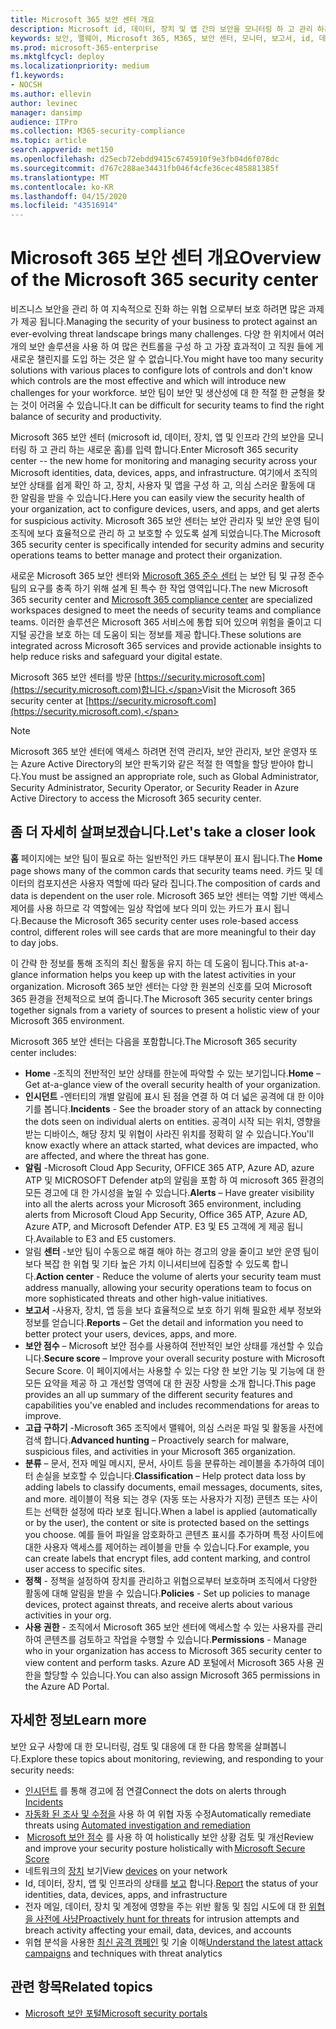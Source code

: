 ```yaml
---
title: Microsoft 365 보안 센터 개요
description: Microsoft id, 데이터, 장치 및 앱 간의 보안을 모니터링 하 고 관리 하는 새로운 홈에 대해 설명 합니다.
keywords: 보안, 맬웨어, Microsoft 365, M365, 보안 센터, 모니터, 보고서, id, 데이터, 장치, 앱
ms.prod: microsoft-365-enterprise
ms.mktglfcycl: deploy
ms.localizationpriority: medium
f1.keywords:
- NOCSH
ms.author: ellevin
author: levinec
manager: dansimp
audience: ITPro
ms.collection: M365-security-compliance
ms.topic: article
search.appverid: met150
ms.openlocfilehash: d25ecb72ebdd9415c6745910f9e3fb04d6f078dc
ms.sourcegitcommit: d767c288ae34431fb046f4cfe36cec485881385f
ms.translationtype: MT
ms.contentlocale: ko-KR
ms.lasthandoff: 04/15/2020
ms.locfileid: "43516914"
---
```

# <a name="overview-of-the-microsoft-365-security-center"></a><span data-ttu-id="07c7f-104">Microsoft 365 보안 센터 개요</span><span class="sxs-lookup"><span data-stu-id="07c7f-104">Overview of the Microsoft 365 security center</span></span>

<span data-ttu-id="07c7f-105">비즈니스 보안을 관리 하 여 지속적으로 진화 하는 위협 으로부터 보호 하려면 많은 과제가 제공 됩니다.</span><span class="sxs-lookup"><span data-stu-id="07c7f-105">Managing the security of your business to protect against an ever-evolving threat landscape brings many challenges.</span></span> <span data-ttu-id="07c7f-106">다양 한 위치에서 여러 개의 보안 솔루션을 사용 하 여 많은 컨트롤을 구성 하 고 가장 효과적이 고 직원 들에 게 새로운 챌린지를 도입 하는 것은 알 수 없습니다.</span><span class="sxs-lookup"><span data-stu-id="07c7f-106">You might have too many security solutions with various places to configure lots of controls and don't know which controls are the most effective and which will introduce new challenges for your workforce.</span></span> <span data-ttu-id="07c7f-107">보안 팀이 보안 및 생산성에 대 한 적절 한 균형을 찾는 것이 어려울 수 있습니다.</span><span class="sxs-lookup"><span data-stu-id="07c7f-107">It can be difficult for security teams to find the right balance of security and productivity.</span></span>

<span data-ttu-id="07c7f-108">Microsoft 365 보안 센터 (microsoft id, 데이터, 장치, 앱 및 인프라 간의 보안을 모니터링 하 고 관리 하는 새로운 홈)를 입력 합니다.</span><span class="sxs-lookup"><span data-stu-id="07c7f-108">Enter Microsoft 365 security center -- the new home for monitoring and managing security across your Microsoft identities, data, devices, apps, and infrastructure.</span></span> <span data-ttu-id="07c7f-109">여기에서 조직의 보안 상태를 쉽게 확인 하 고, 장치, 사용자 및 앱을 구성 하 고, 의심 스러운 활동에 대 한 알림을 받을 수 있습니다.</span><span class="sxs-lookup"><span data-stu-id="07c7f-109">Here you can easily view the security health of your organization, act to configure devices, users, and apps, and get alerts for suspicious activity.</span></span> <span data-ttu-id="07c7f-110">Microsoft 365 보안 센터는 보안 관리자 및 보안 운영 팀이 조직에 보다 효율적으로 관리 하 고 보호할 수 있도록 설계 되었습니다.</span><span class="sxs-lookup"><span data-stu-id="07c7f-110">The Microsoft 365 security center is specifically intended for security admins and security operations teams to better manage and protect their organization.</span></span>

<span data-ttu-id="07c7f-111">새로운 Microsoft 365 보안 센터와 [Microsoft 365 준수 센터](https://docs.microsoft.com/microsoft-365/compliance/microsoft-365-compliance-center) 는 보안 팀 및 규정 준수 팀의 요구를 충족 하기 위해 설계 된 특수 한 작업 영역입니다.</span><span class="sxs-lookup"><span data-stu-id="07c7f-111">The new Microsoft 365 security center and [Microsoft 365 compliance center](https://docs.microsoft.com/microsoft-365/compliance/microsoft-365-compliance-center) are specialized workspaces designed to meet the needs of security teams and compliance teams.</span></span> <span data-ttu-id="07c7f-112">이러한 솔루션은 Microsoft 365 서비스에 통합 되어 있으며 위험을 줄이고 디지털 공간을 보호 하는 데 도움이 되는 정보를 제공 합니다.</span><span class="sxs-lookup"><span data-stu-id="07c7f-112">These solutions are integrated across Microsoft 365 services and provide actionable insights to help reduce risks and safeguard your digital estate.</span></span>

<span data-ttu-id="07c7f-113">Microsoft 365 보안 센터를 방문 [https://security.microsoft.com](https://security.microsoft.com)합니다.</span><span class="sxs-lookup"><span data-stu-id="07c7f-113">Visit the Microsoft 365 security center at [https://security.microsoft.com](https://security.microsoft.com).</span></span> 

> [!NOTE]
> <span data-ttu-id="07c7f-114">Microsoft 365 보안 센터에 액세스 하려면 전역 관리자, 보안 관리자, 보안 운영자 또는 Azure Active Directory의 보안 판독기와 같은 적절 한 역할을 할당 받아야 합니다.</span><span class="sxs-lookup"><span data-stu-id="07c7f-114">You must be assigned an appropriate role, such as Global Administrator, Security Administrator, Security Operator, or Security Reader in Azure Active Directory to access the Microsoft 365 security center.</span></span>


## <a name="lets-take-a-closer-look"></a><span data-ttu-id="07c7f-115">좀 더 자세히 살펴보겠습니다.</span><span class="sxs-lookup"><span data-stu-id="07c7f-115">Let's take a closer look</span></span>

<span data-ttu-id="07c7f-116">**홈** 페이지에는 보안 팀이 필요로 하는 일반적인 카드 대부분이 표시 됩니다.</span><span class="sxs-lookup"><span data-stu-id="07c7f-116">The **Home** page shows many of the common cards that security teams need.</span></span> <span data-ttu-id="07c7f-117">카드 및 데이터의 컴포지션은 사용자 역할에 따라 달라 집니다.</span><span class="sxs-lookup"><span data-stu-id="07c7f-117">The composition of cards and data is dependent on the user role.</span></span> <span data-ttu-id="07c7f-118">Microsoft 365 보안 센터는 역할 기반 액세스 제어를 사용 하므로 각 역할에는 일상 작업에 보다 의미 있는 카드가 표시 됩니다.</span><span class="sxs-lookup"><span data-stu-id="07c7f-118">Because the Microsoft 365 security center uses role-based access control, different roles will see cards that are more meaningful to their day to day jobs.</span></span>  

<span data-ttu-id="07c7f-119">이 간략 한 정보를 통해 조직의 최신 활동을 유지 하는 데 도움이 됩니다.</span><span class="sxs-lookup"><span data-stu-id="07c7f-119">This at-a-glance information helps you keep up with the latest activities in your organization.</span></span> <span data-ttu-id="07c7f-120">Microsoft 365 보안 센터는 다양 한 원본의 신호를 모여 Microsoft 365 환경을 전체적으로 보여 줍니다.</span><span class="sxs-lookup"><span data-stu-id="07c7f-120">The Microsoft 365 security center brings together signals from a variety of sources to present a holistic view of your Microsoft 365 environment.</span></span>

<span data-ttu-id="07c7f-121">Microsoft 365 보안 센터는 다음을 포함합니다.</span><span class="sxs-lookup"><span data-stu-id="07c7f-121">The Microsoft 365 security center includes:</span></span>

* <span data-ttu-id="07c7f-122">**Home** -조직의 전반적인 보안 상태를 한눈에 파악할 수 있는 보기입니다.</span><span class="sxs-lookup"><span data-stu-id="07c7f-122">**Home** – Get at-a-glance view of the overall security health of your organization.</span></span>
* <span data-ttu-id="07c7f-123">**인시던트** -엔터티의 개별 알림에 표시 된 점을 연결 하 여 더 넓은 공격에 대 한 이야기를 봅니다.</span><span class="sxs-lookup"><span data-stu-id="07c7f-123">**Incidents** - See the broader story of an attack by connecting the dots seen on individual alerts on entities.</span></span> <span data-ttu-id="07c7f-124">공격이 시작 되는 위치, 영향을 받는 디바이스, 해당 장치 및 위협이 사라진 위치를 정확히 알 수 있습니다.</span><span class="sxs-lookup"><span data-stu-id="07c7f-124">You'll know exactly where an attack started, what devices are impacted, who are affected, and where the threat has gone.</span></span>
* <span data-ttu-id="07c7f-125">**알림** -Microsoft Cloud App Security, OFFICE 365 ATP, Azure AD, azure ATP 및 MICROSOFT Defender atp의 알림을 포함 하 여 microsoft 365 환경의 모든 경고에 대 한 가시성을 높일 수 있습니다.</span><span class="sxs-lookup"><span data-stu-id="07c7f-125">**Alerts** – Have greater visibility into all the alerts across your Microsoft 365 environment, including alerts from Microsoft Cloud App Security, Office 365 ATP, Azure AD, Azure ATP, and Microsoft Defender ATP.</span></span> <span data-ttu-id="07c7f-126">E3 및 E5 고객에 게 제공 됩니다.</span><span class="sxs-lookup"><span data-stu-id="07c7f-126">Available to E3 and E5 customers.</span></span>  
* <span data-ttu-id="07c7f-127">알림 **센터** -보안 팀이 수동으로 해결 해야 하는 경고의 양을 줄이고 보안 운영 팀이 보다 복잡 한 위협 및 기타 높은 가치 이니셔티브에 집중할 수 있도록 합니다.</span><span class="sxs-lookup"><span data-stu-id="07c7f-127">**Action center** - Reduce the volume of alerts your security team must address manually, allowing your security operations team to focus on more sophisticated threats and other high-value initiatives.</span></span>
* <span data-ttu-id="07c7f-128">**보고서** -사용자, 장치, 앱 등을 보다 효율적으로 보호 하기 위해 필요한 세부 정보와 정보를 얻습니다.</span><span class="sxs-lookup"><span data-stu-id="07c7f-128">**Reports** – Get the detail and information you need to better protect your users, devices, apps, and more.</span></span>
* <span data-ttu-id="07c7f-129">**보안 점수** – Microsoft 보안 점수를 사용하여 전반적인 보안 상태를 개선할 수 있습니다.</span><span class="sxs-lookup"><span data-stu-id="07c7f-129">**Secure score** – Improve your overall security posture with Microsoft Secure Score.</span></span> <span data-ttu-id="07c7f-130">이 페이지에서는 사용할 수 있는 다양 한 보안 기능 및 기능에 대 한 모든 요약을 제공 하 고 개선할 영역에 대 한 권장 사항을 소개 합니다.</span><span class="sxs-lookup"><span data-stu-id="07c7f-130">This page provides an all up summary of the different security features and capabilities you've enabled and includes recommendations for areas to improve.</span></span>
* <span data-ttu-id="07c7f-131">**고급 구하기** -Microsoft 365 조직에서 맬웨어, 의심 스러운 파일 및 활동을 사전에 검색 합니다.</span><span class="sxs-lookup"><span data-stu-id="07c7f-131">**Advanced hunting** – Proactively search for malware, suspicious files, and activities in your Microsoft 365 organization.</span></span>
* <span data-ttu-id="07c7f-132">**분류** – 문서, 전자 메일 메시지, 문서, 사이트 등을 분류하는 레이블을 추가하여 데이터 손실을 보호할 수 있습니다.</span><span class="sxs-lookup"><span data-stu-id="07c7f-132">**Classification** – Help protect data loss by adding labels to classify documents, email messages, documents, sites, and more.</span></span> <span data-ttu-id="07c7f-133">레이블이 적용 되는 경우 (자동 또는 사용자가 지정) 콘텐츠 또는 사이트는 선택한 설정에 따라 보호 됩니다.</span><span class="sxs-lookup"><span data-stu-id="07c7f-133">When a label is applied (automatically or by the user), the content or site is protected based on the settings you choose.</span></span> <span data-ttu-id="07c7f-134">예를 들어 파일을 암호화하고 콘텐츠 표시를 추가하며 특정 사이트에 대한 사용자 액세스를 제어하는 레이블을 만들 수 있습니다.</span><span class="sxs-lookup"><span data-stu-id="07c7f-134">For example, you can create labels that encrypt files, add content marking, and control user access to specific sites.</span></span>
* <span data-ttu-id="07c7f-135">**정책** - 정책을 설정하여 장치를 관리하고 위협으로부터 보호하며 조직에서 다양한 활동에 대해 알림을 받을 수 있습니다.</span><span class="sxs-lookup"><span data-stu-id="07c7f-135">**Policies** - Set up policies to manage devices, protect against threats, and receive alerts about various activities in your org.</span></span>
* <span data-ttu-id="07c7f-136">**사용 권한** - 조직에서 Microsoft 365 보안 센터에 액세스할 수 있는 사용자를 관리하여 콘텐츠를 검토하고 작업을 수행할 수 있습니다.</span><span class="sxs-lookup"><span data-stu-id="07c7f-136">**Permissions** - Manage who in your organization has access to Microsoft 365 security center to view content and perform tasks.</span></span> <span data-ttu-id="07c7f-137">Azure AD 포털에서 Microsoft 365 사용 권한을 할당할 수 있습니다.</span><span class="sxs-lookup"><span data-stu-id="07c7f-137">You can also assign Microsoft 365 permissions in the Azure AD Portal.</span></span>

## <a name="learn-more"></a><span data-ttu-id="07c7f-138">자세한 정보</span><span class="sxs-lookup"><span data-stu-id="07c7f-138">Learn more</span></span> 

<span data-ttu-id="07c7f-139">보안 요구 사항에 대 한 모니터링, 검토 및 대응에 대 한 다음 항목을 살펴봅니다.</span><span class="sxs-lookup"><span data-stu-id="07c7f-139">Explore these topics about monitoring, reviewing, and responding to your security needs:</span></span>
- <span data-ttu-id="07c7f-140">[인시던트](incident-queue.md) 를 통해 경고에 점 연결</span><span class="sxs-lookup"><span data-stu-id="07c7f-140">Connect the dots on alerts through [Incidents](incident-queue.md)</span></span>
- <span data-ttu-id="07c7f-141">[자동화 된 조사 및 수정을](mtp-autoir.md) 사용 하 여 위협 자동 수정</span><span class="sxs-lookup"><span data-stu-id="07c7f-141">Automatically remediate threats using [Automated investigation and remediation](mtp-autoir.md)</span></span>
- <span data-ttu-id="07c7f-142"> [Microsoft 보안 점수](microsoft-secure-score.md) 를 사용 하 여 holistically 보안 상황 검토 및 개선</span><span class="sxs-lookup"><span data-stu-id="07c7f-142">Review and improve your security posture holistically with [Microsoft Secure Score](microsoft-secure-score.md)</span></span>
- <span data-ttu-id="07c7f-143">네트워크의 [장치](device-profile.md) 보기</span><span class="sxs-lookup"><span data-stu-id="07c7f-143">View [devices](device-profile.md) on your network</span></span>
- <span data-ttu-id="07c7f-144">Id, 데이터, 장치, 앱 및 인프라의 상태를 [보고](monitoring-and-reporting.md) 합니다.</span><span class="sxs-lookup"><span data-stu-id="07c7f-144">[Report](monitoring-and-reporting.md) the status of your identities, data, devices, apps, and infrastructure</span></span>
- <span data-ttu-id="07c7f-145">전자 메일, 데이터, 장치 및 계정에 영향을 주는 위반 활동 및 침입 시도에 대 한 [위협을 사전에 사냥](advanced-hunting-overview.md)</span><span class="sxs-lookup"><span data-stu-id="07c7f-145">[Proactively hunt for threats](advanced-hunting-overview.md) for intrusion attempts and breach activity affecting your email, data, devices, and accounts</span></span>
- <span data-ttu-id="07c7f-146">위협 분석을 사용한 [최신 공격 캠페인](latest-attack-campaigns.md) 및 기술 이해</span><span class="sxs-lookup"><span data-stu-id="07c7f-146">[Understand the latest attack campaigns](latest-attack-campaigns.md) and techniques with threat analytics</span></span>

## <a name="related-topics"></a><span data-ttu-id="07c7f-147">관련 항목</span><span class="sxs-lookup"><span data-stu-id="07c7f-147">Related topics</span></span>
- [<span data-ttu-id="07c7f-148">Microsoft 보안 포털</span><span class="sxs-lookup"><span data-stu-id="07c7f-148">Microsoft security portals</span></span>](portals.md)
